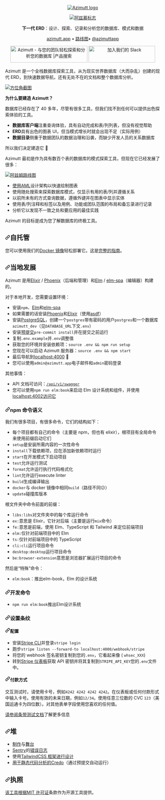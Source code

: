 <p align="center">
    <a href="https://azimutt.app" target="_blank" rel="noopener">
        <picture>
          <source media="(prefers-color-scheme: dark)" srcset="assets/azimutt-logo-light.png">
          <source media="(prefers-color-scheme: light)" srcset="assets/azimutt-logo-dark.png">
          <img alt="Azimutt logo" src="assets/azimutt-logo-dark.png">
        </picture>
    </a>
</p>
<div class="Box-sc-g0xbh4-0 bJMeLZ js-snippet-clipboard-copy-unpositioned" data-hpc="true"><article class="markdown-body entry-content container-lg" itemprop="text"><p align="center" dir="auto">
    <a href="https://azimutt.app" rel="nofollow">
        <themed-picture data-catalyst-inline="true" data-catalyst=""><picture>
          <source media="(prefers-color-scheme: dark)" srcset="/azimuttapp/azimutt/raw/main/assets/azimutt-logo-light.png">
          <source media="(prefers-color-scheme: light)" srcset="/azimuttapp/azimutt/raw/main/assets/azimutt-logo-dark.png">
          <img alt="阿兹慕标志" src="/azimuttapp/azimutt/raw/main/assets/azimutt-logo-dark.png" style="visibility:visible;max-width:100%;">
        </picture></themed-picture>
    </a>
</p>
<p align="center" dir="auto">
    <b><font style="vertical-align: inherit;"><font style="vertical-align: inherit;">下一代 ERD</font></font></b><font style="vertical-align: inherit;"><font style="vertical-align: inherit;">：设计、探索、记录和分析您的数据库、模式和数据
</font></font></p>
<p align="center" dir="auto">
  <a href="https://azimutt.app" rel="nofollow"><font style="vertical-align: inherit;"><font style="vertical-align: inherit;">azimutt.app</font></font></a><font style="vertical-align: inherit;"><font style="vertical-align: inherit;"> •
  </font></font><a href="https://github.com/orgs/azimuttapp/projects/5"><font style="vertical-align: inherit;"><font style="vertical-align: inherit;">路线图</font></font></a><font style="vertical-align: inherit;"><font style="vertical-align: inherit;">•
   </font></font><a href="https://twitter.com/azimuttapp" rel="nofollow"><font style="vertical-align: inherit;"><font style="vertical-align: inherit;">@azimuttapp</font></font></a>
</p>
<p align="center" dir="auto">
    <a href="https://www.producthunt.com/posts/azimutt?utm_source=badge-featured&amp;utm_medium=badge&amp;utm_souce=badge-azimutt" rel="nofollow"><img src="https://camo.githubusercontent.com/54b6eea6f85835bb35c410b25d2a240a0070301d761eddfc26ad096f032f0339/68747470733a2f2f6170692e70726f6475637468756e742e636f6d2f776964676574732f656d6265642d696d6167652f76312f66656174757265642e7376673f706f73745f69643d333930363939267468656d653d6c69676874" alt="Azimutt - 与您的团队轻松探索和分析您的数据库 |产品搜索" style="width: 250px; height: 54px; max-width: 100%;" width="250" height="54" data-canonical-src="https://api.producthunt.com/widgets/embed-image/v1/featured.svg?post_id=390699&amp;theme=light"></a>
    <a href="https://azimutt.app/slack" rel="nofollow"><img src="/azimuttapp/azimutt/raw/main/assets/slack-join.svg" alt="加入我们的 Slack" style="width: 216px; height: 54px; max-width: 100%;" width="216" height="54"></a>
</p>
<p dir="auto"><font style="vertical-align: inherit;"><font style="vertical-align: inherit;">Azimutt 是一个全栈数据库探索工具，从为现实世界数据库（大而杂乱）创建的现代 ERD，到快速数据导航，还有无处不在的文档和整个数据库分析。</font></font></p>
<p dir="auto"><a href="https://azimutt.app/gallery/gospeak" rel="nofollow"><img src="/azimuttapp/azimutt/raw/main/docs/_assets/azimutt.png" alt="方位角截图" style="max-width: 100%;"></a></p>
<p dir="auto"><strong><font style="vertical-align: inherit;"><font style="vertical-align: inherit;">为什么要建造 Azimutt？</font></font></strong></p>
<p dir="auto"><font style="vertical-align: inherit;"><font style="vertical-align: inherit;">数据库已经存在了 40 多年，尽管有很多工具，但我们找不到任何可以提供出色探索体验的工具。</font></font></p>
<ul dir="auto">
<li><strong><font style="vertical-align: inherit;"><font style="vertical-align: inherit;">数据库客户端</font></font></strong><font style="vertical-align: inherit;"><font style="vertical-align: inherit;">注重查询体验，具有自动完成和表/列列表，但没有视觉帮助</font></font></li>
<li><strong><font style="vertical-align: inherit;"><font style="vertical-align: inherit;">ERD</font></font></strong><font style="vertical-align: inherit;"><font style="vertical-align: inherit;">具有出色的图表 UI，但当模式增长时就会出现不足（实际用例）</font></font></li>
<li><strong><font style="vertical-align: inherit;"><font style="vertical-align: inherit;">数据目录</font></font></strong><font style="vertical-align: inherit;"><font style="vertical-align: inherit;">侧重于数据团队的数据治理和沿袭，而缺少开发人员的关系数据库</font></font></li>
</ul>
<p dir="auto"><font style="vertical-align: inherit;"><font style="vertical-align: inherit;">所以我们决定建造它 💪</font></font></p>
<p dir="auto"><font style="vertical-align: inherit;"><font style="vertical-align: inherit;">Azimutt 最初是作为具有数百个表的数据库的模式探索工具，但现在它已经发展了很多：</font></font></p>
<p dir="auto"><a href="https://mm.tt/map/2434161843?t=N2yWZj1pc1" rel="nofollow"><img src="/azimuttapp/azimutt/raw/main/docs/_assets/roadmap.png" alt="阿兹姆路线图" style="max-width: 100%;"></a></p>
<ul dir="auto">
<li><font style="vertical-align: inherit;"></font><a href="/azimuttapp/azimutt/blob/main/docs/aml/README.md"><font style="vertical-align: inherit;"><font style="vertical-align: inherit;">使用AML</font></font></a><font style="vertical-align: inherit;"><font style="vertical-align: inherit;">设计架构</font><font style="vertical-align: inherit;">以快速绘制图表</font></font></li>
<li><font style="vertical-align: inherit;"><font style="vertical-align: inherit;">使用随处搜索来探索数据库模式，仅显示有用的表/列并遵循关系</font></font></li>
<li><font style="vertical-align: inherit;"><font style="vertical-align: inherit;">以前所未有的方式查询数据，遵循外键并在图表中显示实体</font></font></li>
<li><font style="vertical-align: inherit;"><font style="vertical-align: inherit;">使用表/列注释和标签以及用例、功能或团队范围的布局和备忘录进行记录</font></font></li>
<li><font style="vertical-align: inherit;"><font style="vertical-align: inherit;">分析它以发现不一致之处和要应用的最佳实践</font></font></li>
</ul>
<p dir="auto"><font style="vertical-align: inherit;"><font style="vertical-align: inherit;">Azimutt 的目标是成为您了解数据库的终极工具。</font></font></p>
<h2 tabindex="-1" dir="auto"><a id="user-content-self-hosted" class="anchor" aria-hidden="true" tabindex="-1" href="#self-hosted"><svg class="octicon octicon-link" viewBox="0 0 16 16" version="1.1" width="16" height="16" aria-hidden="true"><path d="m7.775 3.275 1.25-1.25a3.5 3.5 0 1 1 4.95 4.95l-2.5 2.5a3.5 3.5 0 0 1-4.95 0 .751.751 0 0 1 .018-1.042.751.751 0 0 1 1.042-.018 1.998 1.998 0 0 0 2.83 0l2.5-2.5a2.002 2.002 0 0 0-2.83-2.83l-1.25 1.25a.751.751 0 0 1-1.042-.018.751.751 0 0 1-.018-1.042Zm-4.69 9.64a1.998 1.998 0 0 0 2.83 0l1.25-1.25a.751.751 0 0 1 1.042.018.751.751 0 0 1 .018 1.042l-1.25 1.25a3.5 3.5 0 1 1-4.95-4.95l2.5-2.5a3.5 3.5 0 0 1 4.95 0 .751.751 0 0 1-.018 1.042.751.751 0 0 1-1.042.018 1.998 1.998 0 0 0-2.83 0l-2.5 2.5a1.998 1.998 0 0 0 0 2.83Z"></path></svg></a><font style="vertical-align: inherit;"><font style="vertical-align: inherit;">自托管</font></font></h2>
<p dir="auto"><font style="vertical-align: inherit;"><font style="vertical-align: inherit;">您可以使用我们的</font></font><a href="https://github.com/azimuttapp/azimutt/pkgs/container/azimutt"><font style="vertical-align: inherit;"><font style="vertical-align: inherit;">Docker 镜像</font></font></a><font style="vertical-align: inherit;"><font style="vertical-align: inherit;">轻松部署它。这是</font></font><a href="/azimuttapp/azimutt/blob/main/INSTALL.md"><font style="vertical-align: inherit;"><font style="vertical-align: inherit;">完整的指南</font></font></a><font style="vertical-align: inherit;"><font style="vertical-align: inherit;">。</font></font></p>
<h2 tabindex="-1" dir="auto"><a id="user-content-local-development" class="anchor" aria-hidden="true" tabindex="-1" href="#local-development"><svg class="octicon octicon-link" viewBox="0 0 16 16" version="1.1" width="16" height="16" aria-hidden="true"><path d="m7.775 3.275 1.25-1.25a3.5 3.5 0 1 1 4.95 4.95l-2.5 2.5a3.5 3.5 0 0 1-4.95 0 .751.751 0 0 1 .018-1.042.751.751 0 0 1 1.042-.018 1.998 1.998 0 0 0 2.83 0l2.5-2.5a2.002 2.002 0 0 0-2.83-2.83l-1.25 1.25a.751.751 0 0 1-1.042-.018.751.751 0 0 1-.018-1.042Zm-4.69 9.64a1.998 1.998 0 0 0 2.83 0l1.25-1.25a.751.751 0 0 1 1.042.018.751.751 0 0 1 .018 1.042l-1.25 1.25a3.5 3.5 0 1 1-4.95-4.95l2.5-2.5a3.5 3.5 0 0 1 4.95 0 .751.751 0 0 1-.018 1.042.751.751 0 0 1-1.042.018 1.998 1.998 0 0 0-2.83 0l-2.5 2.5a1.998 1.998 0 0 0 0 2.83Z"></path></svg></a><font style="vertical-align: inherit;"><font style="vertical-align: inherit;">当地发展</font></font></h2>
<p dir="auto"><font style="vertical-align: inherit;"><font style="vertical-align: inherit;">Azimutt 是用</font></font><a href="https://elixir-lang.org" rel="nofollow"><font style="vertical-align: inherit;"><font style="vertical-align: inherit;">Elixir</font></font></a><font style="vertical-align: inherit;"><font style="vertical-align: inherit;"> / </font></font><a href="https://www.phoenixframework.org" rel="nofollow"><font style="vertical-align: inherit;"><font style="vertical-align: inherit;">Phoenix</font></font></a><font style="vertical-align: inherit;"><font style="vertical-align: inherit;">（后端和管理）和</font></font><a href="https://elm-lang.org" rel="nofollow"><font style="vertical-align: inherit;"><font style="vertical-align: inherit;">Elm</font></font></a><font style="vertical-align: inherit;"><font style="vertical-align: inherit;"> / </font></font><a href="https://www.elm-spa.dev" rel="nofollow"><font style="vertical-align: inherit;"><font style="vertical-align: inherit;">elm-spa</font></font></a><font style="vertical-align: inherit;"><font style="vertical-align: inherit;">（编辑器）构建的。</font></font></p>
<p dir="auto"><font style="vertical-align: inherit;"><font style="vertical-align: inherit;">对于本地开发，您需要设置环境：</font></font></p>
<ul dir="auto">
<li><font style="vertical-align: inherit;"><font style="vertical-align: inherit;">安装</font></font><code>npm</code><font style="vertical-align: inherit;"><font style="vertical-align: inherit;">、</font></font><a href="https://guide.elm-lang.org/install/elm.html" rel="nofollow"><font style="vertical-align: inherit;"><font style="vertical-align: inherit;">Elm</font></font></a><font style="vertical-align: inherit;"><font style="vertical-align: inherit;">和</font></font><a href="https://www.elm-spa.dev" rel="nofollow"><font style="vertical-align: inherit;"><font style="vertical-align: inherit;">elm-spa</font></font></a></li>
<li><font style="vertical-align: inherit;"><font style="vertical-align: inherit;">如果需要的话安装</font></font><a href="https://hexdocs.pm/phoenix/installation.html" rel="nofollow"><font style="vertical-align: inherit;"><font style="vertical-align: inherit;">Phoenix</font></font></a><font style="vertical-align: inherit;"><font style="vertical-align: inherit;">和</font></font><a href="https://elixir-lang.org/install.html" rel="nofollow"><font style="vertical-align: inherit;"><font style="vertical-align: inherit;">Elixir</font></font></a><font style="vertical-align: inherit;"><font style="vertical-align: inherit;">（使用</font></font><a href="https://asdf-vm.com" rel="nofollow"><font style="vertical-align: inherit;"><font style="vertical-align: inherit;">asdf</font></font></a><font style="vertical-align: inherit;"><font style="vertical-align: inherit;">）</font></font></li>
<li><font style="vertical-align: inherit;"><font style="vertical-align: inherit;">安装</font></font><a href="https://www.postgresql.org/download" rel="nofollow"><font style="vertical-align: inherit;"><font style="vertical-align: inherit;">PostgreSQL</font></font></a><font style="vertical-align: inherit;"><font style="vertical-align: inherit;">，创建一个</font></font><code>postgres</code><font style="vertical-align: inherit;"><font style="vertical-align: inherit;">带有密码的用户</font></font><code>postgres</code><font style="vertical-align: inherit;"><font style="vertical-align: inherit;">和一个数据库</font></font><code>azimutt_dev</code><font style="vertical-align: inherit;"><font style="vertical-align: inherit;">（见</font></font><code>DATABASE_URL</code><font style="vertical-align: inherit;"><font style="vertical-align: inherit;">下文</font></font><code>.env</code><font style="vertical-align: inherit;"><font style="vertical-align: inherit;">）</font></font></li>
<li><font style="vertical-align: inherit;"><font style="vertical-align: inherit;">安装</font></font><a href="https://pre-commit.com" rel="nofollow"><font style="vertical-align: inherit;"><font style="vertical-align: inherit;">预提交</font></font></a><font style="vertical-align: inherit;"></font><code>pre-commit install</code><font style="vertical-align: inherit;"><font style="vertical-align: inherit;">并在提交之前</font><font style="vertical-align: inherit;">运行</font></font></li>
<li><font style="vertical-align: inherit;"><font style="vertical-align: inherit;">复制</font></font><code>.env.example</code><font style="vertical-align: inherit;"><font style="vertical-align: inherit;">并</font></font><code>.env</code><font style="vertical-align: inherit;"><font style="vertical-align: inherit;">调整值</font></font></li>
<li><font style="vertical-align: inherit;"><font style="vertical-align: inherit;">获取您的环境并安装依赖项：</font></font><code>source .env &amp;&amp; npm run setup</code></li>
<li><font style="vertical-align: inherit;"><font style="vertical-align: inherit;">您现在可以启动 Azimutt 服务器：</font></font><code>source .env &amp;&amp; npm start</code></li>
<li><font style="vertical-align: inherit;"><font style="vertical-align: inherit;">最后导航到</font></font><a href="http://localhost:4000" rel="nofollow"><font style="vertical-align: inherit;"><font style="vertical-align: inherit;">localhost:4000</font></font></a><font style="vertical-align: inherit;"><font style="vertical-align: inherit;"> 🎉</font></font></li>
<li><font style="vertical-align: inherit;"><font style="vertical-align: inherit;">您可以使用</font></font><code>admin@azimutt.app</code><font style="vertical-align: inherit;"><font style="vertical-align: inherit;">电子邮件和</font></font><code>admin</code><font style="vertical-align: inherit;"><font style="vertical-align: inherit;">密码登录</font></font></li>
</ul>
<p dir="auto"><font style="vertical-align: inherit;"><font style="vertical-align: inherit;">其他事情：</font></font></p>
<ul dir="auto">
<li><font style="vertical-align: inherit;"><font style="vertical-align: inherit;">API 文档可访问：</font></font><a href="http://localhost:4000/api/v1/swagger" rel="nofollow"><code>/api/v1/swagger</code></a></li>
<li><font style="vertical-align: inherit;"><font style="vertical-align: inherit;">您可以使用</font></font><code>npm run elm:book</code><font style="vertical-align: inherit;"><font style="vertical-align: inherit;">来启动 Elm 设计系统和组件，并使用</font></font><a href="http://localhost:4002" rel="nofollow"><font style="vertical-align: inherit;"><font style="vertical-align: inherit;">localhost:4002访问它</font></font></a></li>
</ul>
<h3 tabindex="-1" dir="auto"><a id="user-content-npm-command-semantics" class="anchor" aria-hidden="true" tabindex="-1" href="#npm-command-semantics"><svg class="octicon octicon-link" viewBox="0 0 16 16" version="1.1" width="16" height="16" aria-hidden="true"><path d="m7.775 3.275 1.25-1.25a3.5 3.5 0 1 1 4.95 4.95l-2.5 2.5a3.5 3.5 0 0 1-4.95 0 .751.751 0 0 1 .018-1.042.751.751 0 0 1 1.042-.018 1.998 1.998 0 0 0 2.83 0l2.5-2.5a2.002 2.002 0 0 0-2.83-2.83l-1.25 1.25a.751.751 0 0 1-1.042-.018.751.751 0 0 1-.018-1.042Zm-4.69 9.64a1.998 1.998 0 0 0 2.83 0l1.25-1.25a.751.751 0 0 1 1.042.018.751.751 0 0 1 .018 1.042l-1.25 1.25a3.5 3.5 0 1 1-4.95-4.95l2.5-2.5a3.5 3.5 0 0 1 4.95 0 .751.751 0 0 1-.018 1.042.751.751 0 0 1-1.042.018 1.998 1.998 0 0 0-2.83 0l-2.5 2.5a1.998 1.998 0 0 0 0 2.83Z"></path></svg></a><font style="vertical-align: inherit;"><font style="vertical-align: inherit;">npm 命令语义</font></font></h3>
<p dir="auto"><font style="vertical-align: inherit;"><font style="vertical-align: inherit;">我们有很多项目，有很多命令，它们的结构如下：</font></font></p>
<ul dir="auto">
<li><font style="vertical-align: inherit;"><font style="vertical-align: inherit;">每个项目都有自己的命令（主要是 npm，但也有 elixir），根项目有全局命令来使用前缀启动它们</font></font></li>
<li><code>setup</code><font style="vertical-align: inherit;"><font style="vertical-align: inherit;">是安装所需内容的一次性命令</font></font></li>
<li><code>install</code><font style="vertical-align: inherit;"><font style="vertical-align: inherit;">下载依赖项，应在添加新依赖项时运行</font></font></li>
<li><code>start</code><font style="vertical-align: inherit;"><font style="vertical-align: inherit;">在开发模式下启动项目</font></font></li>
<li><code>test</code><font style="vertical-align: inherit;"><font style="vertical-align: inherit;">允许运行测试</font></font></li>
<li><code>format</code><font style="vertical-align: inherit;"><font style="vertical-align: inherit;">允许运行执行代码格式化</font></font></li>
<li><code>lint</code><font style="vertical-align: inherit;"><font style="vertical-align: inherit;">允许运行execute linter</font></font></li>
<li><code>build</code><font style="vertical-align: inherit;"><font style="vertical-align: inherit;">生成编译输出</font></font></li>
<li><code>docker</code><font style="vertical-align: inherit;"><font style="vertical-align: inherit;">与 docker 镜像中相同</font></font><code>build</code><font style="vertical-align: inherit;"><font style="vertical-align: inherit;">（路径不同😕）</font></font></li>
<li><code>update</code><font style="vertical-align: inherit;"><font style="vertical-align: inherit;">碰撞库版本</font></font></li>
</ul>
<p dir="auto"><font style="vertical-align: inherit;"><font style="vertical-align: inherit;">根文件夹中命令前面的前缀：</font></font></p>
<ul dir="auto">
<li><code>libs:</code><font style="vertical-align: inherit;"></font><code>libs</code><font style="vertical-align: inherit;"><font style="vertical-align: inherit;">对文件夹</font><font style="vertical-align: inherit;">中的每个库运行命令</font></font></li>
<li><code>ex:</code><font style="vertical-align: inherit;"><font style="vertical-align: inherit;">意思是 Elixir，它针对后端（主要是运行</font></font><code>mix</code><font style="vertical-align: inherit;"><font style="vertical-align: inherit;">命令）</font></font></li>
<li><code>fe:</code><font style="vertical-align: inherit;"><font style="vertical-align: inherit;">意思是前端，使用 Elm、TypeScript 和 Tailwind 来定位前端项目</font></font></li>
<li><code>elm:</code><font style="vertical-align: inherit;"><font style="vertical-align: inherit;">仅针对前端项目中的 Elm</font></font></li>
<li><code>ts:</code><font style="vertical-align: inherit;"><font style="vertical-align: inherit;">仅针对前端项目中的 TypeScript</font></font></li>
<li><code>cli:</code><font style="vertical-align: inherit;"></font><code>cli</code><font style="vertical-align: inherit;"><font style="vertical-align: inherit;">运行项目</font><font style="vertical-align: inherit;">命令</font></font></li>
<li><code>desktop:</code><font style="vertical-align: inherit;"></font><code>desktop</code><font style="vertical-align: inherit;"><font style="vertical-align: inherit;">运行项目</font><font style="vertical-align: inherit;">命令</font></font></li>
<li><code>be:</code><font style="vertical-align: inherit;"></font><code>browser-extension</code><font style="vertical-align: inherit;"><font style="vertical-align: inherit;">意思是浏览器扩展运行项目</font><font style="vertical-align: inherit;">的命令</font></font></li>
</ul>
<p dir="auto"><font style="vertical-align: inherit;"><font style="vertical-align: inherit;">然后是“特殊”命令：</font></font></p>
<ul dir="auto">
<li><code>elm:book</code><font style="vertical-align: inherit;"><font style="vertical-align: inherit;">：推出elm-book，Elm 的设计系统</font></font></li>
</ul>
<h3 tabindex="-1" dir="auto"><a id="user-content-development-commands" class="anchor" aria-hidden="true" tabindex="-1" href="#development-commands"><svg class="octicon octicon-link" viewBox="0 0 16 16" version="1.1" width="16" height="16" aria-hidden="true"><path d="m7.775 3.275 1.25-1.25a3.5 3.5 0 1 1 4.95 4.95l-2.5 2.5a3.5 3.5 0 0 1-4.95 0 .751.751 0 0 1 .018-1.042.751.751 0 0 1 1.042-.018 1.998 1.998 0 0 0 2.83 0l2.5-2.5a2.002 2.002 0 0 0-2.83-2.83l-1.25 1.25a.751.751 0 0 1-1.042-.018.751.751 0 0 1-.018-1.042Zm-4.69 9.64a1.998 1.998 0 0 0 2.83 0l1.25-1.25a.751.751 0 0 1 1.042.018.751.751 0 0 1 .018 1.042l-1.25 1.25a3.5 3.5 0 1 1-4.95-4.95l2.5-2.5a3.5 3.5 0 0 1 4.95 0 .751.751 0 0 1-.018 1.042.751.751 0 0 1-1.042.018 1.998 1.998 0 0 0-2.83 0l-2.5 2.5a1.998 1.998 0 0 0 0 2.83Z"></path></svg></a><font style="vertical-align: inherit;"><font style="vertical-align: inherit;">开发命令</font></font></h3>
<ul dir="auto">
<li><code>npm run elm:book</code><font style="vertical-align: inherit;"><font style="vertical-align: inherit;">推出Elm设计系统</font></font></li>
</ul>
<h3 tabindex="-1" dir="auto"><a id="user-content-setup-stripe" class="anchor" aria-hidden="true" tabindex="-1" href="#setup-stripe"><svg class="octicon octicon-link" viewBox="0 0 16 16" version="1.1" width="16" height="16" aria-hidden="true"><path d="m7.775 3.275 1.25-1.25a3.5 3.5 0 1 1 4.95 4.95l-2.5 2.5a3.5 3.5 0 0 1-4.95 0 .751.751 0 0 1 .018-1.042.751.751 0 0 1 1.042-.018 1.998 1.998 0 0 0 2.83 0l2.5-2.5a2.002 2.002 0 0 0-2.83-2.83l-1.25 1.25a.751.751 0 0 1-1.042-.018.751.751 0 0 1-.018-1.042Zm-4.69 9.64a1.998 1.998 0 0 0 2.83 0l1.25-1.25a.751.751 0 0 1 1.042.018.751.751 0 0 1 .018 1.042l-1.25 1.25a3.5 3.5 0 1 1-4.95-4.95l2.5-2.5a3.5 3.5 0 0 1 4.95 0 .751.751 0 0 1-.018 1.042.751.751 0 0 1-1.042.018 1.998 1.998 0 0 0-2.83 0l-2.5 2.5a1.998 1.998 0 0 0 0 2.83Z"></path></svg></a><font style="vertical-align: inherit;"><font style="vertical-align: inherit;">设置条纹</font></font></h3>
<h4 tabindex="-1" dir="auto"><a id="user-content-config" class="anchor" aria-hidden="true" tabindex="-1" href="#config"><svg class="octicon octicon-link" viewBox="0 0 16 16" version="1.1" width="16" height="16" aria-hidden="true"><path d="m7.775 3.275 1.25-1.25a3.5 3.5 0 1 1 4.95 4.95l-2.5 2.5a3.5 3.5 0 0 1-4.95 0 .751.751 0 0 1 .018-1.042.751.751 0 0 1 1.042-.018 1.998 1.998 0 0 0 2.83 0l2.5-2.5a2.002 2.002 0 0 0-2.83-2.83l-1.25 1.25a.751.751 0 0 1-1.042-.018.751.751 0 0 1-.018-1.042Zm-4.69 9.64a1.998 1.998 0 0 0 2.83 0l1.25-1.25a.751.751 0 0 1 1.042.018.751.751 0 0 1 .018 1.042l-1.25 1.25a3.5 3.5 0 1 1-4.95-4.95l2.5-2.5a3.5 3.5 0 0 1 4.95 0 .751.751 0 0 1-.018 1.042.751.751 0 0 1-1.042.018 1.998 1.998 0 0 0-2.83 0l-2.5 2.5a1.998 1.998 0 0 0 0 2.83Z"></path></svg></a><font style="vertical-align: inherit;"><font style="vertical-align: inherit;">配置</font></font></h4>
<ul dir="auto">
<li><font style="vertical-align: inherit;"><font style="vertical-align: inherit;">安装</font></font><a href="https://stripe.com/docs/stripe-cli" rel="nofollow"><font style="vertical-align: inherit;"><font style="vertical-align: inherit;">Stripe CLI</font></font></a><font style="vertical-align: inherit;"><font style="vertical-align: inherit;">并登录</font></font><code>stripe login</code></li>
<li><font style="vertical-align: inherit;"><font style="vertical-align: inherit;">跑步</font></font><code>stripe listen --forward-to localhost:4000/webhook/stripe</code></li>
<li><font style="vertical-align: inherit;"><font style="vertical-align: inherit;">将您的 webhook 签名密钥复制到您的</font></font><code>.env</code><font style="vertical-align: inherit;"><font style="vertical-align: inherit;">，它看起来像 ( </font></font><code>whsec_XXX</code><font style="vertical-align: inherit;"><font style="vertical-align: inherit;">)</font></font></li>
<li><font style="vertical-align: inherit;"><font style="vertical-align: inherit;">转到</font></font><a href="https://dashboard.stripe.com/test/apikeys" rel="nofollow"><font style="vertical-align: inherit;"><font style="vertical-align: inherit;">Stripe 仪表板</font></font></a><font style="vertical-align: inherit;"><font style="vertical-align: inherit;">获取 API 密钥并将其复制到</font></font><code>STRIPE_API_KEY</code><font style="vertical-align: inherit;"><font style="vertical-align: inherit;">您的</font></font><code>.env</code><font style="vertical-align: inherit;"><font style="vertical-align: inherit;">文件中。</font></font></li>
</ul>
<h4 tabindex="-1" dir="auto"><a id="user-content-payments" class="anchor" aria-hidden="true" tabindex="-1" href="#payments"><svg class="octicon octicon-link" viewBox="0 0 16 16" version="1.1" width="16" height="16" aria-hidden="true"><path d="m7.775 3.275 1.25-1.25a3.5 3.5 0 1 1 4.95 4.95l-2.5 2.5a3.5 3.5 0 0 1-4.95 0 .751.751 0 0 1 .018-1.042.751.751 0 0 1 1.042-.018 1.998 1.998 0 0 0 2.83 0l2.5-2.5a2.002 2.002 0 0 0-2.83-2.83l-1.25 1.25a.751.751 0 0 1-1.042-.018.751.751 0 0 1-.018-1.042Zm-4.69 9.64a1.998 1.998 0 0 0 2.83 0l1.25-1.25a.751.751 0 0 1 1.042.018.751.751 0 0 1 .018 1.042l-1.25 1.25a3.5 3.5 0 1 1-4.95-4.95l2.5-2.5a3.5 3.5 0 0 1 4.95 0 .751.751 0 0 1-.018 1.042.751.751 0 0 1-1.042.018 1.998 1.998 0 0 0-2.83 0l-2.5 2.5a1.998 1.998 0 0 0 0 2.83Z"></path></svg></a><font style="vertical-align: inherit;"><font style="vertical-align: inherit;">付款方式</font></font></h4>
<p dir="auto"><font style="vertical-align: inherit;"><font style="vertical-align: inherit;">交互测试时，请使用卡号，例如</font></font><code>4242 4242 4242 4242</code><font style="vertical-align: inherit;"><font style="vertical-align: inherit;">。在仪表板或任何付款形式中输入卡号。使用有效的未来日期，例如</font></font><code>12/34</code><font style="vertical-align: inherit;"><font style="vertical-align: inherit;">。使用任意三位数的 CVC </font></font><code>123</code><font style="vertical-align: inherit;"><font style="vertical-align: inherit;">（美国运通卡为四位数）。对其他表单字段使用您喜欢的任何值。</font></font></p>
<p dir="auto"><font style="vertical-align: inherit;"><a href="https://stripe.com/docs/testing" rel="nofollow"><font style="vertical-align: inherit;">请参阅条带测试文档</font></a><font style="vertical-align: inherit;">了解更多信息</font></font><a href="https://stripe.com/docs/testing" rel="nofollow"><font style="vertical-align: inherit;"></font></a></p>
<h2 tabindex="-1" dir="auto"><a id="user-content-stack" class="anchor" aria-hidden="true" tabindex="-1" href="#stack"><svg class="octicon octicon-link" viewBox="0 0 16 16" version="1.1" width="16" height="16" aria-hidden="true"><path d="m7.775 3.275 1.25-1.25a3.5 3.5 0 1 1 4.95 4.95l-2.5 2.5a3.5 3.5 0 0 1-4.95 0 .751.751 0 0 1 .018-1.042.751.751 0 0 1 1.042-.018 1.998 1.998 0 0 0 2.83 0l2.5-2.5a2.002 2.002 0 0 0-2.83-2.83l-1.25 1.25a.751.751 0 0 1-1.042-.018.751.751 0 0 1-.018-1.042Zm-4.69 9.64a1.998 1.998 0 0 0 2.83 0l1.25-1.25a.751.751 0 0 1 1.042.018.751.751 0 0 1 .018 1.042l-1.25 1.25a3.5 3.5 0 1 1-4.95-4.95l2.5-2.5a3.5 3.5 0 0 1 4.95 0 .751.751 0 0 1-.018 1.042.751.751 0 0 1-1.042.018 1.998 1.998 0 0 0-2.83 0l-2.5 2.5a1.998 1.998 0 0 0 0 2.83Z"></path></svg></a><font style="vertical-align: inherit;"><font style="vertical-align: inherit;">堆</font></font></h2>
<ul dir="auto">
<li><a href="https://azimutt.app" rel="nofollow"><font style="vertical-align: inherit;"><font style="vertical-align: inherit;">制作</font></font></a><font style="vertical-align: inherit;"><font style="vertical-align: inherit;">与</font></font><a href="https://azimutt.dev" rel="nofollow"><font style="vertical-align: inherit;"><font style="vertical-align: inherit;">舞台</font></font></a></li>
<li><a href="https://sentry.io/organizations/azimuttapp/issues/?project=6635088" rel="nofollow"><font style="vertical-align: inherit;"></font></a><font style="vertical-align: inherit;"><a href="https://sentry.io" rel="nofollow"><font style="vertical-align: inherit;">Sentry</font></a><font style="vertical-align: inherit;">的</font><a href="https://sentry.io/organizations/azimuttapp/issues/?project=6635088" rel="nofollow"><font style="vertical-align: inherit;">错误日志</font></a></font><a href="https://sentry.io" rel="nofollow"><font style="vertical-align: inherit;"></font></a></li>
<li><font style="vertical-align: inherit;"><font style="vertical-align: inherit;">使用</font></font><a href="https://tailwindcss.com" rel="nofollow"><font style="vertical-align: inherit;"><font style="vertical-align: inherit;">TailwindCSS 框架进行设计</font></font></a></li>
<li><a href="http://credo-ci.org" rel="nofollow"><font style="vertical-align: inherit;"><font style="vertical-align: inherit;">用于静态代码分析的Credo</font></font></a><font style="vertical-align: inherit;"><font style="vertical-align: inherit;">（通过预提交自动运行）</font></font></li>
</ul>
<h2 tabindex="-1" dir="auto"><a id="user-content-license" class="anchor" aria-hidden="true" tabindex="-1" href="#license"><svg class="octicon octicon-link" viewBox="0 0 16 16" version="1.1" width="16" height="16" aria-hidden="true"><path d="m7.775 3.275 1.25-1.25a3.5 3.5 0 1 1 4.95 4.95l-2.5 2.5a3.5 3.5 0 0 1-4.95 0 .751.751 0 0 1 .018-1.042.751.751 0 0 1 1.042-.018 1.998 1.998 0 0 0 2.83 0l2.5-2.5a2.002 2.002 0 0 0-2.83-2.83l-1.25 1.25a.751.751 0 0 1-1.042-.018.751.751 0 0 1-.018-1.042Zm-4.69 9.64a1.998 1.998 0 0 0 2.83 0l1.25-1.25a.751.751 0 0 1 1.042.018.751.751 0 0 1 .018 1.042l-1.25 1.25a3.5 3.5 0 1 1-4.95-4.95l2.5-2.5a3.5 3.5 0 0 1 4.95 0 .751.751 0 0 1-.018 1.042.751.751 0 0 1-1.042.018 1.998 1.998 0 0 0-2.83 0l-2.5 2.5a1.998 1.998 0 0 0 0 2.83Z"></path></svg></a><font style="vertical-align: inherit;"><font style="vertical-align: inherit;">执照</font></font></h2>
<p dir="auto"><font style="vertical-align: inherit;"></font><a href="https://opensource.org/licenses/MIT" rel="nofollow"><font style="vertical-align: inherit;"><font style="vertical-align: inherit;">该工具根据MIT 许可证</font></font></a><font style="vertical-align: inherit;"><font style="vertical-align: inherit;">条款作为开源工具提供</font><font style="vertical-align: inherit;">。</font></font></p>
</article></div>
